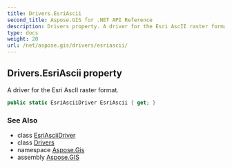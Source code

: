 ```yaml
---
title: Drivers.EsriAscii
second_title: Aspose.GIS for .NET API Reference
description: Drivers property. A driver for the Esri AscII raster format.
type: docs
weight: 20
url: /net/aspose.gis/drivers/esriascii/
---
```

## Drivers.EsriAscii property

A driver for the Esri AscII raster format.

```csharp
public static EsriAsciiDriver EsriAscii { get; }
```

### See Also

* class [EsriAsciiDriver](../../../aspose.gis.formats.esriascii/esriasciidriver/)
* class [Drivers](../)
* namespace [Aspose.Gis](../../drivers/)
* assembly [Aspose.GIS](../../../)


